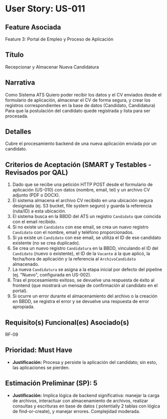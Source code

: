 # User Story: US-011

## Feature Asociada
Feature 3: Portal de Empleo y Proceso de Aplicación

## Título
Recepcionar y Almacenar Nueva Candidatura

## Narrativa
Como Sistema ATS
Quiero poder recibir los datos y el CV enviados desde el formulario de aplicación, almacenar el CV de forma segura, y crear los registros correspondientes en la base de datos (Candidato, Candidatura)
Para que la postulación del candidato quede registrada y lista para ser procesada.

## Detalles
Cubre el procesamiento backend de una nueva aplicación enviada por un candidato.

## Criterios de Aceptación (SMART y Testables - Revisados por QAL)
1.  Dado que se recibe una petición HTTP POST desde el formulario de aplicación (US-010) con datos (nombre, email, tel) y un archivo CV adjunto (PDF o DOCX).
2.  El sistema almacena el archivo CV recibido en una ubicación segura designada (ej. S3 bucket, file system seguro) y guarda la referencia (ruta/ID) a esta ubicación.
3.  El sistema busca en la BBDD del ATS un registro `Candidato` que coincida con el email recibido.
4.  Si no existe un `Candidato` con ese email, se crea un nuevo registro `Candidato` con el nombre, email y teléfono proporcionados.
5.  Si ya existe un `Candidato` con ese email, se utiliza el ID de ese candidato existente (no se crea duplicado).
6.  Se crea un nuevo registro `Candidatura` en la BBDD, vinculando el ID del `Candidato` (nuevo o existente), el ID de la `Vacante` a la que aplicó, la fecha/hora de aplicación y la referencia al `ArchivoCandidato` almacenado.
7.  La nueva `Candidatura` se asigna a la etapa inicial por defecto del pipeline (ej. "Nuevo", configurada en US-002).
8.  Tras el procesamiento exitoso, se devuelve una respuesta de éxito al frontend (que mostrará un mensaje de confirmación al candidato en el portal).
9.  Si ocurre un error durante el almacenamiento del archivo o la creación en BBDD, se registra el error y se devuelve una respuesta de error apropiada.

## Requisito(s) Funcional(es) Asociado(s)
RF-09

## Prioridad: Must Have
* **Justificación:** Procesa y persiste la aplicación del candidato; sin esto, las aplicaciones se pierden.

## Estimación Preliminar (SP): 5
* **Justificación:** Implica lógica de backend significativa: manejar la carga de archivos, interactuar con almacenamiento de archivos, realizar consultas y escrituras en base de datos ( potentially 2 tablas con lógica de find-or-create), y manejar errores. Complejidad moderada.